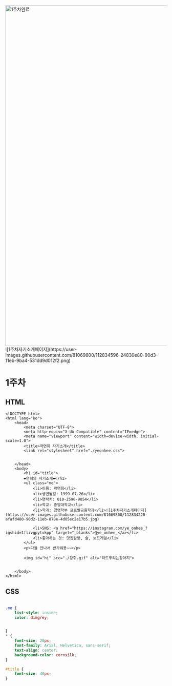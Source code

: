 <img width="1063" alt="1주차완료" src="https://user-images.githubusercontent.com/81069800/112834431-edacf880-90d2-11eb-8df7-1e489467d600.png">
![1주차자기소개페이지](https://user-images.githubusercontent.com/81069800/112834596-24830e80-90d3-11eb-9ba4-531dd9d012f2.png)


# 1주차

## HTML

```
<!DOCTYPE html>
<html lang="ko">
    <head>
        <meta charset="UTF-8">
        <meta http-equiv="X-UA-Compatible" content="IE=edge">
        <meta name="viewport" content="width=device-width, initial-scale=1.0">
        <title>곽연희 자기소개</title>
        <link rel="stylesheet" href="./yeonhee.css">
        

    </head>
    <body>
        <h1 id="title">
        ❤️연희의 자기소개❤️</h1>
        <ul class="me">
            <li>이름: 곽연희</li>
            <li>생년월일: 1999.07.26</li>
            <li>연락처: 010-2596-9054</li>
            <li>학교: 중앙대학교</li>
            <li>학과: 경영학부 글로벌금융학과</li>![1주차자기소개페이지](https://user-images.githubusercontent.com/81069800/112834220-afafd480-90d2-11eb-878e-4d05ec2e17b5.jpg)

            <li>SNS: <a href="https://instagram.com/ye_onhee_?igshid=1flivgpytvkpp" target="_blanks">@ye_onhee_</a></li>
            <li>좋아하는 것: 맛집탐방, 술, 보드게임</li>
        </ul>
        <p>다들 만나서 반가워용~~</p>

        <img id="hi" src="./강쥐.gif" alt="하트뿌리는강아지">


    </body>
</html>
```

## CSS

```css

.me {
    list-style: inside;
    color: dimgrey;


}
* {
    font-size: 20px;
    font-family: Arial, Helvetica, sans-serif;
    text-align: center;
    background-color: cornsilk;
}

#title {
    font-size: 40px;
}
```

